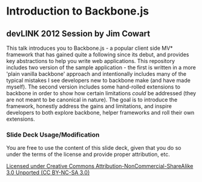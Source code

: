 # Introduction to Backbone.js
## devLINK 2012 Session by Jim Cowart

This talk introduces you to Backbone.js - a popular client side MV\* framework that has gained quite a following since its debut, and provides key abstractions to help you write web applications.  This repository includes two version of the sample application - the first is written in a more 'plain vanilla backbone' approach and intentionally includes many of the typical mistakes I see developers new to backbone make (and have made myself).  The second version includes some hand-rolled extensions to backbone in order to show how certain limitations *could* be addressed (they are not meant to be canonical in nature).  The goal is to introduce the framework, honestly address the gains and limitations, and inspire developers to both explore backbone, helper frameworks and roll their own extensions.

### Slide Deck Usage/Modification
You are free to use the content of this slide deck, given that you do so under the terms of the license and provide proper attribution, etc.

[Licensed under Creative Commons Attribution-NonCommercial-ShareAlike 3.0 Unported (CC BY-NC-SA 3.0)](http://creativecommons.org/licenses/by-nc-sa/3.0/)
